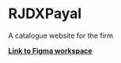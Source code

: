 # RJDXPayal
A catalogue website for the firm

[**Link to Figma workspace**](https://www.figma.com/file/tBudGyOcIarRnuMcK1Pv6c/Untitled?node-id=0%3A1)

